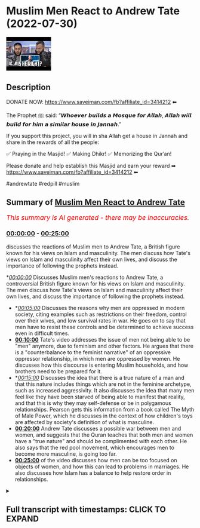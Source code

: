 # Muslim Men React to Andrew Tate (2022-07-30)

![alt Muslim Men React to Andrew Tate](JZ6_bRIuvB0.jpg "Muslim Men React to Andrew Tate")

## Description

DONATE NOW: https://www.saveiman.com/fb?affiliate_id=3414212 ⬅

The Prophet ﷺ said: “𝙒𝙝𝙤𝙚𝙫𝙚𝙧 𝙗𝙪𝙞𝙡𝙙𝙨 𝙖 𝙈𝙤𝙨𝙦𝙪𝙚 𝙛𝙤𝙧 𝘼𝙡𝙡𝙖𝙝, 𝘼𝙡𝙡𝙖𝙝 𝙬𝙞𝙡𝙡 𝙗𝙪𝙞𝙡𝙙 𝙛𝙤𝙧 𝙝𝙞𝙢 𝙖 𝙨𝙞𝙢𝙞𝙡𝙖𝙧 𝙝𝙤𝙪𝙨𝙚 𝙞𝙣 𝙅𝙖𝙣𝙣𝙖𝙝.”

If you support this project, you will in sha Allah get a house in Jannah and share in the rewards of all the people:

✅ Praying in the Masjid!
✅ Making Dhikr!
✅ Memorizing the Qur’an!

Please donate and help establish this Masjid and earn your reward ➡ https://www.saveiman.com/fb?affiliate_id=3414212 ⬅

#andrewtate #redpill #muslim

## Summary of [Muslim Men React to Andrew Tate](https://www.youtube.com/watch?v=JZ6_bRIuvB0)


*<span style="color:red; font-size:125%">This summary is AI generated - there may be inaccuracies</span>. [](/)*

### [00:00:00](https://www.youtube.com/watch?v=JZ6_bRIuvB0&t=0) - [00:25:00](https://www.youtube.com/watch?v=JZ6_bRIuvB0&t=1500)

 discusses the reactions of Muslim men to Andrew Tate, a British figure known for his views on Islam and masculinity. The men discuss how Tate's views on Islam and masculinity affect their own lives, and discuss the importance of following the prophets instead.

**[00:00:00](https://www.youtube.com/watch?v=JZ6_bRIuvB0&t=0)* Discusses Muslim men's reactions to Andrew Tate, a controversial British figure known for his views on Islam and masculinity. The men discuss how Tate's views on Islam and masculinity affect their own lives, and discuss the importance of following the prophets instead.
* **[00:05:00](https://www.youtube.com/watch?v=JZ6_bRIuvB0&t=300)* Discusses the reasons why men are oppressed in modern society, citing examples such as restrictions on their freedom, control over their wives, and low survival rates in war. He goes on to say that men have to resist these controls and be determined to achieve success even in difficult times.
* **[00:10:00](https://www.youtube.com/watch?v=JZ6_bRIuvB0&t=600)** Tate's video addresses the issue of men not being able to be "men" anymore, due to feminism and other factors. He argues that there is a "counterbalance to the feminist narrative" of an oppressive oppressor relationship, in which men are oppressed by women. He discusses how this discourse is entering Muslim households, and how brothers need to be prepared for it.
* **[00:15:00](https://www.youtube.com/watch?v=JZ6_bRIuvB0&t=900)* Discusses the idea that there is a true nature of a man and that this nature includes things which are not in the feminine archetype, such as increased aggressivity. It also discusses the idea that many men feel like they have been starved of being able to manifest that reality, and that this is why they may self-defense or be in polygamous relationships. Pearson gets this information from a book called The Myth of Male Power, which he discusses in the context of how children's toys are affected by society's definition of what is masculine.
* **[00:20:00](https://www.youtube.com/watch?v=JZ6_bRIuvB0&t=1200)** Andrew Tate discusses a possible war between men and women, and suggests that the Quran teaches that both men and women have a "true nature" and should be complimented with each other. He also says that the red pool movement, which encourages men to become more masculine, is going too far.
* **[00:25:00](https://www.youtube.com/watch?v=JZ6_bRIuvB0&t=1500)** of the video discusses how men can be too focused on objects of women, and how this can lead to problems in marriages. He also discusses how Islam has a balance to help restore order in relationships.

<details><summary><h2>Full transcript with timestamps: CLICK TO EXPAND</h2></summary>

[0:00:00](https://youtu.be/JZ6_bRIuvB0?t=0) hey you are you wasting your time on  
[0:00:02](https://youtu.be/JZ6_bRIuvB0?t=2) social media again your brothers and  
[0:00:04](https://youtu.be/JZ6_bRIuvB0?t=4) sisters in islam net from norway are  
[0:00:06](https://youtu.be/JZ6_bRIuvB0?t=6) establishing a masjid a tawa center  
[0:00:10](https://youtu.be/JZ6_bRIuvB0?t=10) establishing a masjid to convey the  
[0:00:11](https://youtu.be/JZ6_bRIuvB0?t=11) message of islam is one of the best  
[0:00:14](https://youtu.be/JZ6_bRIuvB0?t=14) deeds a muslim can do there's a huge  
[0:00:17](https://youtu.be/JZ6_bRIuvB0?t=17) need for it in norway you know this and  
[0:00:18](https://youtu.be/JZ6_bRIuvB0?t=18) i know this so that makes the reward  
[0:00:21](https://youtu.be/JZ6_bRIuvB0?t=21) even greater so give generously and  
[0:00:24](https://youtu.be/JZ6_bRIuvB0?t=24) allah azzawajal will give you even more  
[0:00:35](https://youtu.be/JZ6_bRIuvB0?t=35) i'm here joined with the main man  
[0:00:37](https://youtu.be/JZ6_bRIuvB0?t=37) himself  
[0:00:39](https://youtu.be/JZ6_bRIuvB0?t=39) the individual who's known  
[0:00:41](https://youtu.be/JZ6_bRIuvB0?t=41) to be  
[0:00:42](https://youtu.be/JZ6_bRIuvB0?t=42) a major influencer in the muslim world  
[0:00:46](https://youtu.be/JZ6_bRIuvB0?t=46) as an individual where the young ones  
[0:00:48](https://youtu.be/JZ6_bRIuvB0?t=48) and the children in the secondary  
[0:00:49](https://youtu.be/JZ6_bRIuvB0?t=49) schools in the primary schools they all  
[0:00:51](https://youtu.be/JZ6_bRIuvB0?t=51) know who he is  
[0:00:52](https://youtu.be/JZ6_bRIuvB0?t=52) [Laughter]  
[0:00:54](https://youtu.be/JZ6_bRIuvB0?t=54) we're talking about ali needs  
[0:00:59](https://youtu.be/JZ6_bRIuvB0?t=59) it's a pleasure to be on this platform  
[0:01:00](https://youtu.be/JZ6_bRIuvB0?t=60) after a long time on the same couch  
[0:01:03](https://youtu.be/JZ6_bRIuvB0?t=63) absolutely and how what kind of an  
[0:01:05](https://youtu.be/JZ6_bRIuvB0?t=65) honour must it be to be selling you've  
[0:01:06](https://youtu.be/JZ6_bRIuvB0?t=66) been sitting with this  
[0:01:08](https://youtu.be/JZ6_bRIuvB0?t=68) the man himself i mean it's some people  
[0:01:10](https://youtu.be/JZ6_bRIuvB0?t=70) get lost for words some people like you  
[0:01:11](https://youtu.be/JZ6_bRIuvB0?t=71) act ecstatically you know it changes  
[0:01:13](https://youtu.be/JZ6_bRIuvB0?t=73) from person to person you know yeah but  
[0:01:15](https://youtu.be/JZ6_bRIuvB0?t=75) i can see the joy in your eyes i can see  
[0:01:17](https://youtu.be/JZ6_bRIuvB0?t=77) it when i look at your eyes absolutely  
[0:01:19](https://youtu.be/JZ6_bRIuvB0?t=79) i'm here at your presence  
[0:01:20](https://youtu.be/JZ6_bRIuvB0?t=80) [Laughter]  
[0:01:22](https://youtu.be/JZ6_bRIuvB0?t=82) well i think that the enthralled  
[0:01:24](https://youtu.be/JZ6_bRIuvB0?t=84) exuberance that you know that you're  
[0:01:27](https://youtu.be/JZ6_bRIuvB0?t=87) manifesting and  
[0:01:29](https://youtu.be/JZ6_bRIuvB0?t=89) the shiver the shivering excitement  
[0:01:32](https://youtu.be/JZ6_bRIuvB0?t=92) that you that you just played when you  
[0:01:34](https://youtu.be/JZ6_bRIuvB0?t=94) saw me i think that's a very typical  
[0:01:36](https://youtu.be/JZ6_bRIuvB0?t=96) natural reaction timid  
[0:01:40](https://youtu.be/JZ6_bRIuvB0?t=100) anyway so what do we have here what have  
[0:01:42](https://youtu.be/JZ6_bRIuvB0?t=102) you got for us today so what we've got  
[0:01:43](https://youtu.be/JZ6_bRIuvB0?t=103) today in charlotte i've um there's a  
[0:01:46](https://youtu.be/JZ6_bRIuvB0?t=106) individual i don't know if it's calling  
[0:01:47](https://youtu.be/JZ6_bRIuvB0?t=107) my brother now because i'm not sure if  
[0:01:48](https://youtu.be/JZ6_bRIuvB0?t=108) he's become a muslim or if he's looking  
[0:01:50](https://youtu.be/JZ6_bRIuvB0?t=110) into islam there's an individual called  
[0:01:51](https://youtu.be/JZ6_bRIuvB0?t=111) andrew tate now this guy he's uh you  
[0:01:54](https://youtu.be/JZ6_bRIuvB0?t=114) know who he is right he's notorious yes  
[0:01:56](https://youtu.be/JZ6_bRIuvB0?t=116) i've been studying him very carefully  
[0:01:57](https://youtu.be/JZ6_bRIuvB0?t=117) actually in fact i was going to be  
[0:01:59](https://youtu.be/JZ6_bRIuvB0?t=119) speaking to him on a podcast and it fell  
[0:02:01](https://youtu.be/JZ6_bRIuvB0?t=121) through  
[0:02:02](https://youtu.be/JZ6_bRIuvB0?t=122) our schedules conflicted and stuff and i  
[0:02:04](https://youtu.be/JZ6_bRIuvB0?t=124) think it was actually my fault to be  
[0:02:05](https://youtu.be/JZ6_bRIuvB0?t=125) honest with you because i didn't um  
[0:02:07](https://youtu.be/JZ6_bRIuvB0?t=127) you know okay  
[0:02:09](https://youtu.be/JZ6_bRIuvB0?t=129) i'm sure you can rearrange that we can  
[0:02:11](https://youtu.be/JZ6_bRIuvB0?t=131) rearrange but um i've actually been sent  
[0:02:13](https://youtu.be/JZ6_bRIuvB0?t=133) some videos from brothers and muslim  
[0:02:16](https://youtu.be/JZ6_bRIuvB0?t=136) people uh  
[0:02:17](https://youtu.be/JZ6_bRIuvB0?t=137) that of his videos and this is what i  
[0:02:19](https://youtu.be/JZ6_bRIuvB0?t=139) haven't watched so far so what i want to  
[0:02:21](https://youtu.be/JZ6_bRIuvB0?t=141) do is actually watch it with you  
[0:02:22](https://youtu.be/JZ6_bRIuvB0?t=142) and um  
[0:02:24](https://youtu.be/JZ6_bRIuvB0?t=144) and then yes just to give it just just  
[0:02:26](https://youtu.be/JZ6_bRIuvB0?t=146) just so people are aware we have been  
[0:02:28](https://youtu.be/JZ6_bRIuvB0?t=148) studying this issue  
[0:02:29](https://youtu.be/JZ6_bRIuvB0?t=149) very closely this issue of this whole  
[0:02:31](https://youtu.be/JZ6_bRIuvB0?t=151) red pool movement you know would you  
[0:02:34](https://youtu.be/JZ6_bRIuvB0?t=154) would you consider android take part of  
[0:02:35](https://youtu.be/JZ6_bRIuvB0?t=155) the movement himself or  
[0:02:36](https://youtu.be/JZ6_bRIuvB0?t=156) yeah definitely 100 he is uh and i think  
[0:02:39](https://youtu.be/JZ6_bRIuvB0?t=159) it's we we are like i want people to be  
[0:02:41](https://youtu.be/JZ6_bRIuvB0?t=161) aware that we are we are aware  
[0:02:44](https://youtu.be/JZ6_bRIuvB0?t=164) we were just waiting for the right time  
[0:02:45](https://youtu.be/JZ6_bRIuvB0?t=165) to come so this might be just like a  
[0:02:47](https://youtu.be/JZ6_bRIuvB0?t=167) little taster yeah i'll be before you  
[0:02:49](https://youtu.be/JZ6_bRIuvB0?t=169) continue with that i was going to say  
[0:02:50](https://youtu.be/JZ6_bRIuvB0?t=170) that i did watch um his interaction with  
[0:02:53](https://youtu.be/JZ6_bRIuvB0?t=173) eddie from the dean show yes and he came  
[0:02:55](https://youtu.be/JZ6_bRIuvB0?t=175) across very humbly and respectfully but  
[0:02:57](https://youtu.be/JZ6_bRIuvB0?t=177) then then i was also told that you know  
[0:02:59](https://youtu.be/JZ6_bRIuvB0?t=179) this individual's um  
[0:03:01](https://youtu.be/JZ6_bRIuvB0?t=181) you know he's he's on these kind of  
[0:03:02](https://youtu.be/JZ6_bRIuvB0?t=182) platforms with uh women  
[0:03:05](https://youtu.be/JZ6_bRIuvB0?t=185) who are low quality individual women you  
[0:03:08](https://youtu.be/JZ6_bRIuvB0?t=188) know that you know dress in a certain  
[0:03:09](https://youtu.be/JZ6_bRIuvB0?t=189) manner and they don't have much to offer  
[0:03:10](https://youtu.be/JZ6_bRIuvB0?t=190) in life low-quality women  
[0:03:12](https://youtu.be/JZ6_bRIuvB0?t=192) and um he lives is kind of like  
[0:03:15](https://youtu.be/JZ6_bRIuvB0?t=195) what would seemingly from the outside of  
[0:03:17](https://youtu.be/JZ6_bRIuvB0?t=197) a religious place it looked to be a  
[0:03:18](https://youtu.be/JZ6_bRIuvB0?t=198) hedonistic lifestyle well exactly that's  
[0:03:20](https://youtu.be/JZ6_bRIuvB0?t=200) nice so yes but on the other hand of  
[0:03:22](https://youtu.be/JZ6_bRIuvB0?t=202) course he's uh you know established in  
[0:03:25](https://youtu.be/JZ6_bRIuvB0?t=205) certain fields but then he's been  
[0:03:26](https://youtu.be/JZ6_bRIuvB0?t=206) criticized from for for certain things  
[0:03:28](https://youtu.be/JZ6_bRIuvB0?t=208) which i don't know much about yeah we we  
[0:03:30](https://youtu.be/JZ6_bRIuvB0?t=210) need to touch up on this because there's  
[0:03:31](https://youtu.be/JZ6_bRIuvB0?t=211) another extreme that's been you know  
[0:03:33](https://youtu.be/JZ6_bRIuvB0?t=213) like the red pill movement yeah but the  
[0:03:34](https://youtu.be/JZ6_bRIuvB0?t=214) thing is we will go into detail before  
[0:03:36](https://youtu.be/JZ6_bRIuvB0?t=216) we get into detail the reason why i  
[0:03:38](https://youtu.be/JZ6_bRIuvB0?t=218) bring this up is because as muslims it's  
[0:03:40](https://youtu.be/JZ6_bRIuvB0?t=220) important for young men  
[0:03:41](https://youtu.be/JZ6_bRIuvB0?t=221) to take inspiration  
[0:03:43](https://youtu.be/JZ6_bRIuvB0?t=223) and to take as role models we believe  
[0:03:45](https://youtu.be/JZ6_bRIuvB0?t=225) anywhere from the prophets yeah exactly  
[0:03:48](https://youtu.be/JZ6_bRIuvB0?t=228) the prophet muhammad  
[0:03:50](https://youtu.be/JZ6_bRIuvB0?t=230) is the final prophet we have prophet  
[0:03:52](https://youtu.be/JZ6_bRIuvB0?t=232) moses and jesus and abraham all those  
[0:03:54](https://youtu.be/JZ6_bRIuvB0?t=234) and how to be a man for example the  
[0:03:56](https://youtu.be/JZ6_bRIuvB0?t=236) aspect of masculinity is to be derived  
[0:03:58](https://youtu.be/JZ6_bRIuvB0?t=238) from the sacred texts to be derived from  
[0:04:00](https://youtu.be/JZ6_bRIuvB0?t=240) the seerah naba from the from the  
[0:04:02](https://youtu.be/JZ6_bRIuvB0?t=242) prophet muhammad's life  
[0:04:03](https://youtu.be/JZ6_bRIuvB0?t=243) so i'm not saying this man doesn't  
[0:04:05](https://youtu.be/JZ6_bRIuvB0?t=245) display a masculine so-called masculine  
[0:04:07](https://youtu.be/JZ6_bRIuvB0?t=247) clearly he does to the point where some  
[0:04:09](https://youtu.be/JZ6_bRIuvB0?t=249) muslim men are looking up to him  
[0:04:11](https://youtu.be/JZ6_bRIuvB0?t=251) in some ways but if you want the full  
[0:04:13](https://youtu.be/JZ6_bRIuvB0?t=253) package of masculinity of human  
[0:04:15](https://youtu.be/JZ6_bRIuvB0?t=255) integrity then we believe that's from  
[0:04:17](https://youtu.be/JZ6_bRIuvB0?t=257) the prophets and the companions and so  
[0:04:18](https://youtu.be/JZ6_bRIuvB0?t=258) on so  
[0:04:19](https://youtu.be/JZ6_bRIuvB0?t=259) this idea of trying to find role models  
[0:04:21](https://youtu.be/JZ6_bRIuvB0?t=261) outside the community  
[0:04:23](https://youtu.be/JZ6_bRIuvB0?t=263) and for andrew himself which i'm i'm  
[0:04:24](https://youtu.be/JZ6_bRIuvB0?t=264) guessing is watching this video i'll say  
[0:04:26](https://youtu.be/JZ6_bRIuvB0?t=266) to you that to be a complete man we  
[0:04:28](https://youtu.be/JZ6_bRIuvB0?t=268) would say to be a complete man to be um  
[0:04:30](https://youtu.be/JZ6_bRIuvB0?t=270) self-dignified in the fullest sense of  
[0:04:33](https://youtu.be/JZ6_bRIuvB0?t=273) the word  
[0:04:35](https://youtu.be/JZ6_bRIuvB0?t=275) spiritual future  
[0:04:37](https://youtu.be/JZ6_bRIuvB0?t=277) you know uh perspective is to follow the  
[0:04:40](https://youtu.be/JZ6_bRIuvB0?t=280) prophets uh and that will show you what  
[0:04:43](https://youtu.be/JZ6_bRIuvB0?t=283) virtue is well let's let's watch this  
[0:04:45](https://youtu.be/JZ6_bRIuvB0?t=285) let's let's push this  
[0:04:46](https://youtu.be/JZ6_bRIuvB0?t=286) yeah let me tell you something  
[0:04:47](https://youtu.be/JZ6_bRIuvB0?t=287) revolutions are nothing more than a  
[0:04:49](https://youtu.be/JZ6_bRIuvB0?t=289) bunch of men in one place it's not women  
[0:04:51](https://youtu.be/JZ6_bRIuvB0?t=291) it's men if you put enough men on a city  
[0:04:53](https://youtu.be/JZ6_bRIuvB0?t=293) square pissed off a revolution happens  
[0:04:55](https://youtu.be/JZ6_bRIuvB0?t=295) that's what the people in charge of the  
[0:04:57](https://youtu.be/JZ6_bRIuvB0?t=297) world are afraid of so to make sure  
[0:04:58](https://youtu.be/JZ6_bRIuvB0?t=298) there's no revolution what they do is  
[0:05:00](https://youtu.be/JZ6_bRIuvB0?t=300) they construct as many  
[0:05:02](https://youtu.be/JZ6_bRIuvB0?t=302) divisions amongst the peasants as  
[0:05:04](https://youtu.be/JZ6_bRIuvB0?t=304) possible they make sure the blacks hate  
[0:05:05](https://youtu.be/JZ6_bRIuvB0?t=305) the whites the men hate the women the  
[0:05:07](https://youtu.be/JZ6_bRIuvB0?t=307) republicans hate the democrats and we're  
[0:05:09](https://youtu.be/JZ6_bRIuvB0?t=309) all so busy fighting with each other  
[0:05:11](https://youtu.be/JZ6_bRIuvB0?t=311) they can laugh from the top because  
[0:05:12](https://youtu.be/JZ6_bRIuvB0?t=312) there's not very many of them and  
[0:05:13](https://youtu.be/JZ6_bRIuvB0?t=313) there's a bunch of us i'm telling you  
[0:05:14](https://youtu.be/JZ6_bRIuvB0?t=314) the reason in countries like america the  
[0:05:17](https://youtu.be/JZ6_bRIuvB0?t=317) reason the law is so destructive against  
[0:05:19](https://youtu.be/JZ6_bRIuvB0?t=319) men is very very purposeful they don't  
[0:05:21](https://youtu.be/JZ6_bRIuvB0?t=321) want you to feel like a king they don't  
[0:05:23](https://youtu.be/JZ6_bRIuvB0?t=323) want you to feel powerful you wake up  
[0:05:24](https://youtu.be/JZ6_bRIuvB0?t=324) amongst three years if you have 10 sons  
[0:05:27](https://youtu.be/JZ6_bRIuvB0?t=327) from 10 baby mamas you're gonna wake up  
[0:05:28](https://youtu.be/JZ6_bRIuvB0?t=328) and feel like the man you ain't taking  
[0:05:30](https://youtu.be/JZ6_bRIuvB0?t=330) [ __ ] easy if you wake up on your third  
[0:05:33](https://youtu.be/JZ6_bRIuvB0?t=333) year of a sexless marriage paying taxes  
[0:05:35](https://youtu.be/JZ6_bRIuvB0?t=335) and your kids don't even listen to you  
[0:05:37](https://youtu.be/JZ6_bRIuvB0?t=337) you don't really feel like rebellion you  
[0:05:39](https://youtu.be/JZ6_bRIuvB0?t=339) don't have it inside of you this is why  
[0:05:41](https://youtu.be/JZ6_bRIuvB0?t=341) there's so much male suicide this is why  
[0:05:43](https://youtu.be/JZ6_bRIuvB0?t=343) men are so depressed this is why  
[0:05:44](https://youtu.be/JZ6_bRIuvB0?t=344) everyone's so unhappy because the life  
[0:05:46](https://youtu.be/JZ6_bRIuvB0?t=346) they try and create for men the things  
[0:05:48](https://youtu.be/JZ6_bRIuvB0?t=348) they try and purport the ideas they try  
[0:05:50](https://youtu.be/JZ6_bRIuvB0?t=350) and make us subscribe to are depressing  
[0:05:53](https://youtu.be/JZ6_bRIuvB0?t=353) they want you as a tax slave they want  
[0:05:55](https://youtu.be/JZ6_bRIuvB0?t=355) you as a tax slave they want you in a  
[0:05:56](https://youtu.be/JZ6_bRIuvB0?t=356) sexist marriage with some old fat who  
[0:05:58](https://youtu.be/JZ6_bRIuvB0?t=358) hates you that's what they want afraid  
[0:06:00](https://youtu.be/JZ6_bRIuvB0?t=360) to leave because they'll take your house  
[0:06:01](https://youtu.be/JZ6_bRIuvB0?t=361) and destroy your life's work and now you  
[0:06:03](https://youtu.be/JZ6_bRIuvB0?t=363) want you to sit there and pay your taxes  
[0:06:04](https://youtu.be/JZ6_bRIuvB0?t=364) until you [ __ ] die this is all done  
[0:06:06](https://youtu.be/JZ6_bRIuvB0?t=366) on purpose none of this is an accident  
[0:06:08](https://youtu.be/JZ6_bRIuvB0?t=368) it's all very purposeful and in  
[0:06:10](https://youtu.be/JZ6_bRIuvB0?t=370) countries and countries which are not  
[0:06:13](https://youtu.be/JZ6_bRIuvB0?t=373) like this in countries where men still  
[0:06:14](https://youtu.be/JZ6_bRIuvB0?t=374) have that masculine essence in countries  
[0:06:16](https://youtu.be/JZ6_bRIuvB0?t=376) where they're still control of their own  
[0:06:17](https://youtu.be/JZ6_bRIuvB0?t=377) household when the government tries to  
[0:06:18](https://youtu.be/JZ6_bRIuvB0?t=378) become tyrannical it's far more  
[0:06:20](https://youtu.be/JZ6_bRIuvB0?t=380) difficult to do because the men get  
[0:06:21](https://youtu.be/JZ6_bRIuvB0?t=381) together and say you know what women  
[0:06:22](https://youtu.be/JZ6_bRIuvB0?t=382) clean the house i'll be back in two  
[0:06:24](https://youtu.be/JZ6_bRIuvB0?t=384) hours and tell these guys to get  
[0:06:25](https://youtu.be/JZ6_bRIuvB0?t=385) and that's what that's that's the  
[0:06:26](https://youtu.be/JZ6_bRIuvB0?t=386) reality of it this is a control  
[0:06:28](https://youtu.be/JZ6_bRIuvB0?t=388) mechanism along with everything else  
[0:06:30](https://youtu.be/JZ6_bRIuvB0?t=390) everything you see on tv this is my  
[0:06:31](https://youtu.be/JZ6_bRIuvB0?t=391) final rant everything you see on tv is a  
[0:06:33](https://youtu.be/JZ6_bRIuvB0?t=393) control mechanism all the [ __ ] they put  
[0:06:34](https://youtu.be/JZ6_bRIuvB0?t=394) on netflix is a control mechanism  
[0:06:36](https://youtu.be/JZ6_bRIuvB0?t=396) telling you that you have mental  
[0:06:37](https://youtu.be/JZ6_bRIuvB0?t=397) problems you don't have as a control  
[0:06:38](https://youtu.be/JZ6_bRIuvB0?t=398) mechanism telling you oh you oh yeah you  
[0:06:40](https://youtu.be/JZ6_bRIuvB0?t=400) can't focus on anything for two minutes  
[0:06:42](https://youtu.be/JZ6_bRIuvB0?t=402) because you have adhd or you're  
[0:06:43](https://youtu.be/JZ6_bRIuvB0?t=403) depressed and you can never fix it  
[0:06:45](https://youtu.be/JZ6_bRIuvB0?t=405) they're trying to control you they're  
[0:06:46](https://youtu.be/JZ6_bRIuvB0?t=406) trying to dampen your life force making  
[0:06:49](https://youtu.be/JZ6_bRIuvB0?t=409) sure your woman doesn't listen to you as  
[0:06:50](https://youtu.be/JZ6_bRIuvB0?t=410) a control mechanism making sure you can  
[0:06:52](https://youtu.be/JZ6_bRIuvB0?t=412) never leave her without being  
[0:06:52](https://youtu.be/JZ6_bRIuvB0?t=412) financially destroyed as a control  
[0:06:54](https://youtu.be/JZ6_bRIuvB0?t=414) mechanism it's all control mechanisms  
[0:06:55](https://youtu.be/JZ6_bRIuvB0?t=415) all of it from head to toe you have to  
[0:06:57](https://youtu.be/JZ6_bRIuvB0?t=417) resist the slave mind you have to look  
[0:06:59](https://youtu.be/JZ6_bRIuvB0?t=419) at it all and understand they are trying  
[0:07:00](https://youtu.be/JZ6_bRIuvB0?t=420) to make a slave of you and when i say  
[0:07:02](https://youtu.be/JZ6_bRIuvB0?t=422) slave i do not mean slave likely i i  
[0:07:04](https://youtu.be/JZ6_bRIuvB0?t=424) mean the word slave they are printing  
[0:07:06](https://youtu.be/JZ6_bRIuvB0?t=426) money from the sky and you're giving up  
[0:07:08](https://youtu.be/JZ6_bRIuvB0?t=428) your life for it if they can create  
[0:07:10](https://youtu.be/JZ6_bRIuvB0?t=430) something in unlimited amounts anytime  
[0:07:12](https://youtu.be/JZ6_bRIuvB0?t=432) they want and you'll give up your life  
[0:07:14](https://youtu.be/JZ6_bRIuvB0?t=434) and time for that said thing you are  
[0:07:16](https://youtu.be/JZ6_bRIuvB0?t=436) their slave they don't need to use power  
[0:07:18](https://youtu.be/JZ6_bRIuvB0?t=438) and control and whips anymore they just  
[0:07:20](https://youtu.be/JZ6_bRIuvB0?t=440) have the the money print button it's  
[0:07:22](https://youtu.be/JZ6_bRIuvB0?t=442) slavery and they need to make sure that  
[0:07:24](https://youtu.be/JZ6_bRIuvB0?t=444) even if you know that you don't feel  
[0:07:25](https://youtu.be/JZ6_bRIuvB0?t=445) powerful enough to do anything about it  
[0:07:27](https://youtu.be/JZ6_bRIuvB0?t=447) all of this every single thing about the  
[0:07:29](https://youtu.be/JZ6_bRIuvB0?t=449) modern world was deliberately  
[0:07:31](https://youtu.be/JZ6_bRIuvB0?t=451) constructed to get us to a point where  
[0:07:32](https://youtu.be/JZ6_bRIuvB0?t=452) they can come along and lock you in your  
[0:07:34](https://youtu.be/JZ6_bRIuvB0?t=454) house for something with a 99.9 survival  
[0:07:36](https://youtu.be/JZ6_bRIuvB0?t=456) rate and you're gonna sit there and take  
[0:07:37](https://youtu.be/JZ6_bRIuvB0?t=457) it  
[0:07:38](https://youtu.be/JZ6_bRIuvB0?t=458) anyway that's what all this [ __ ] is  
[0:07:40](https://youtu.be/JZ6_bRIuvB0?t=460) including being in a position where you  
[0:07:42](https://youtu.be/JZ6_bRIuvB0?t=462) can't even tell your own woman she's not  
[0:07:43](https://youtu.be/JZ6_bRIuvB0?t=463) allowed out with her friends to get  
[0:07:44](https://youtu.be/JZ6_bRIuvB0?t=464) drunk with a bunch of dudes because  
[0:07:45](https://youtu.be/JZ6_bRIuvB0?t=465) you're not allowed to do that if a wife  
[0:07:47](https://youtu.be/JZ6_bRIuvB0?t=467) comes home and goes i want to go out  
[0:07:48](https://youtu.be/JZ6_bRIuvB0?t=468) drinking tonight you're not going  
[0:07:49](https://youtu.be/JZ6_bRIuvB0?t=469) nowhere oh i want to go out with my  
[0:07:51](https://youtu.be/JZ6_bRIuvB0?t=471) friends from work you're not going out  
[0:07:53](https://youtu.be/JZ6_bRIuvB0?t=473) with them men that's cohersive and  
[0:07:54](https://youtu.be/JZ6_bRIuvB0?t=474) controlling behavior  
[0:07:56](https://youtu.be/JZ6_bRIuvB0?t=476) bro you can't even tell you're not to go  
[0:07:58](https://youtu.be/JZ6_bRIuvB0?t=478) get drunk with dudes  
[0:08:00](https://youtu.be/JZ6_bRIuvB0?t=480) they'll call that abusive you're an  
[0:08:01](https://youtu.be/JZ6_bRIuvB0?t=481) abusive misogynist you're andrew tate  
[0:08:04](https://youtu.be/JZ6_bRIuvB0?t=484) cancel him it's insanity and it's all  
[0:08:06](https://youtu.be/JZ6_bRIuvB0?t=486) done on purpose i don't want anyone to  
[0:08:08](https://youtu.be/JZ6_bRIuvB0?t=488) sit here and think this is some accident  
[0:08:09](https://youtu.be/JZ6_bRIuvB0?t=489) we've arrived at or that we're here now  
[0:08:11](https://youtu.be/JZ6_bRIuvB0?t=491) and it's no big deal this is very very  
[0:08:13](https://youtu.be/JZ6_bRIuvB0?t=493) purposeful because when you destroy the  
[0:08:15](https://youtu.be/JZ6_bRIuvB0?t=495) warriors of a society that's how you  
[0:08:17](https://youtu.be/JZ6_bRIuvB0?t=497) usher in slavery first thing the romans  
[0:08:19](https://youtu.be/JZ6_bRIuvB0?t=499) did when they conquered the greeks is  
[0:08:20](https://youtu.be/JZ6_bRIuvB0?t=500) kill all the warriors all the fighting  
[0:08:22](https://youtu.be/JZ6_bRIuvB0?t=502) age males you leave the soyboys and  
[0:08:24](https://youtu.be/JZ6_bRIuvB0?t=504) and then you can conquer it done  
[0:08:26](https://youtu.be/JZ6_bRIuvB0?t=506) that's what they're doing to us they're  
[0:08:27](https://youtu.be/JZ6_bRIuvB0?t=507) trying to destroy the warriors so my g's  
[0:08:29](https://youtu.be/JZ6_bRIuvB0?t=509) the ones who are left  
[0:08:32](https://youtu.be/JZ6_bRIuvB0?t=512) don't worry about  
[0:08:34](https://youtu.be/JZ6_bRIuvB0?t=514) it we've got bigger fights coming up we  
[0:08:36](https://youtu.be/JZ6_bRIuvB0?t=516) got bigger we got bigger wars coming  
[0:08:37](https://youtu.be/JZ6_bRIuvB0?t=517) ahead of us so if you want to somebody  
[0:08:39](https://youtu.be/JZ6_bRIuvB0?t=519) go [ __ ] because i really believe the  
[0:08:40](https://youtu.be/JZ6_bRIuvB0?t=520) next 10 years are going to be difficult  
[0:08:41](https://youtu.be/JZ6_bRIuvB0?t=521) for men of stature i really believe that  
[0:08:43](https://youtu.be/JZ6_bRIuvB0?t=523) so like to me personally bro there is  
[0:08:45](https://youtu.be/JZ6_bRIuvB0?t=525) there is truths  
[0:08:46](https://youtu.be/JZ6_bRIuvB0?t=526) uh into what they say what he's saying  
[0:08:49](https://youtu.be/JZ6_bRIuvB0?t=529) um but obviously we don't agree with  
[0:08:51](https://youtu.be/JZ6_bRIuvB0?t=531) like  
[0:08:52](https://youtu.be/JZ6_bRIuvB0?t=532) a lot of the stuff they forget the  
[0:08:53](https://youtu.be/JZ6_bRIuvB0?t=533) delivery environments put that to a side  
[0:08:55](https://youtu.be/JZ6_bRIuvB0?t=535) um there is there is an attack like for  
[0:08:57](https://youtu.be/JZ6_bRIuvB0?t=537) example why is it that if i was to tell  
[0:08:59](https://youtu.be/JZ6_bRIuvB0?t=539) my wife  
[0:09:00](https://youtu.be/JZ6_bRIuvB0?t=540) um that she cannot go out with  
[0:09:03](https://youtu.be/JZ6_bRIuvB0?t=543) we don't live that lifestyle but like  
[0:09:04](https://youtu.be/JZ6_bRIuvB0?t=544) let's suppose you know i was a  
[0:09:05](https://youtu.be/JZ6_bRIuvB0?t=545) non-muslim and i and i had a wife and i  
[0:09:07](https://youtu.be/JZ6_bRIuvB0?t=547) told my wife you know i don't want to go  
[0:09:08](https://youtu.be/JZ6_bRIuvB0?t=548) out with your friends  
[0:09:10](https://youtu.be/JZ6_bRIuvB0?t=550) why is that abusive  
[0:09:11](https://youtu.be/JZ6_bRIuvB0?t=551) why is and he's right bro like if you  
[0:09:13](https://youtu.be/JZ6_bRIuvB0?t=553) look at war in history and the prophet  
[0:09:15](https://youtu.be/JZ6_bRIuvB0?t=555) peace be upon him also this implemented  
[0:09:16](https://youtu.be/JZ6_bRIuvB0?t=556) throughout history that when you go to  
[0:09:18](https://youtu.be/JZ6_bRIuvB0?t=558) war with a specific nation who has  
[0:09:19](https://youtu.be/JZ6_bRIuvB0?t=559) transgressed over and over again usually  
[0:09:21](https://youtu.be/JZ6_bRIuvB0?t=561) the men are executed  
[0:09:23](https://youtu.be/JZ6_bRIuvB0?t=563) period why and the why it's you can see  
[0:09:26](https://youtu.be/JZ6_bRIuvB0?t=566) because at the end of the day a man  
[0:09:28](https://youtu.be/JZ6_bRIuvB0?t=568) plays a pivotal role um in the future  
[0:09:31](https://youtu.be/JZ6_bRIuvB0?t=571) and also when it comes up to our nature  
[0:09:33](https://youtu.be/JZ6_bRIuvB0?t=573) we are going to be rebellious you know  
[0:09:34](https://youtu.be/JZ6_bRIuvB0?t=574) what i'm trying to say so that's within  
[0:09:36](https://youtu.be/JZ6_bRIuvB0?t=576) our nature but why is it seen as  
[0:09:39](https://youtu.be/JZ6_bRIuvB0?t=579) oppressive or like for example when i  
[0:09:42](https://youtu.be/JZ6_bRIuvB0?t=582) like i took more of the end a bit  
[0:09:43](https://youtu.be/JZ6_bRIuvB0?t=583) towards what he said is that a man  
[0:09:46](https://youtu.be/JZ6_bRIuvB0?t=586) cannot even tell his wife  
[0:09:48](https://youtu.be/JZ6_bRIuvB0?t=588) i don't want you to do a  
[0:09:51](https://youtu.be/JZ6_bRIuvB0?t=591) so how do we expect anything like i i  
[0:09:53](https://youtu.be/JZ6_bRIuvB0?t=593) thought i was listening to what you said  
[0:09:55](https://youtu.be/JZ6_bRIuvB0?t=595) and it seemed like there was  
[0:09:56](https://youtu.be/JZ6_bRIuvB0?t=596) there was more than one kind of  
[0:09:57](https://youtu.be/JZ6_bRIuvB0?t=597) commentary here it's almost like a  
[0:09:59](https://youtu.be/JZ6_bRIuvB0?t=599) political commentary in there there was  
[0:10:00](https://youtu.be/JZ6_bRIuvB0?t=600) and it was a social commentary and then  
[0:10:02](https://youtu.be/JZ6_bRIuvB0?t=602) you had like a domestic gender yeah but  
[0:10:04](https://youtu.be/JZ6_bRIuvB0?t=604) it went from macro to micro yeah yeah  
[0:10:06](https://youtu.be/JZ6_bRIuvB0?t=606) yeah and  
[0:10:07](https://youtu.be/JZ6_bRIuvB0?t=607) um because it's authority politically  
[0:10:08](https://youtu.be/JZ6_bRIuvB0?t=608) it's authoritarianism  
[0:10:10](https://youtu.be/JZ6_bRIuvB0?t=610) okay so these elites that he's talking  
[0:10:12](https://youtu.be/JZ6_bRIuvB0?t=612) about right so  
[0:10:14](https://youtu.be/JZ6_bRIuvB0?t=614) how do they benefit from there are  
[0:10:15](https://youtu.be/JZ6_bRIuvB0?t=615) questions i have on this on these  
[0:10:17](https://youtu.be/JZ6_bRIuvB0?t=617) theories like how would they how these  
[0:10:19](https://youtu.be/JZ6_bRIuvB0?t=619) elites benefit from  
[0:10:21](https://youtu.be/JZ6_bRIuvB0?t=621) uh the lack of a warrior class for  
[0:10:23](https://youtu.be/JZ6_bRIuvB0?t=623) example if if america take that as an  
[0:10:25](https://youtu.be/JZ6_bRIuvB0?t=625) example as a superpower would were to  
[0:10:27](https://youtu.be/JZ6_bRIuvB0?t=627) have a weaker military force what would  
[0:10:29](https://youtu.be/JZ6_bRIuvB0?t=629) that do for its hegemonic power and then  
[0:10:32](https://youtu.be/JZ6_bRIuvB0?t=632) this idea of the divide and conquer like  
[0:10:34](https://youtu.be/JZ6_bRIuvB0?t=634) put these people here and put these  
[0:10:35](https://youtu.be/JZ6_bRIuvB0?t=635) people here that's more terrible i think  
[0:10:38](https://youtu.be/JZ6_bRIuvB0?t=638) you can you can make an argument for  
[0:10:39](https://youtu.be/JZ6_bRIuvB0?t=639) that  
[0:10:40](https://youtu.be/JZ6_bRIuvB0?t=640) how that links to  
[0:10:42](https://youtu.be/JZ6_bRIuvB0?t=642) like what red pill pillars like uh  
[0:10:45](https://youtu.be/JZ6_bRIuvB0?t=645) tomati and others they're called like  
[0:10:46](https://youtu.be/JZ6_bRIuvB0?t=646) the gynocentric order  
[0:10:48](https://youtu.be/JZ6_bRIuvB0?t=648) and these kind of things is  
[0:10:49](https://youtu.be/JZ6_bRIuvB0?t=649) more difficult for me to try and  
[0:10:51](https://youtu.be/JZ6_bRIuvB0?t=651) understand but  
[0:10:52](https://youtu.be/JZ6_bRIuvB0?t=652) what he's saying in terms of the gender  
[0:10:55](https://youtu.be/JZ6_bRIuvB0?t=655) discussion is interesting why because  
[0:10:59](https://youtu.be/JZ6_bRIuvB0?t=659) when moral farron was talking about in  
[0:11:01](https://youtu.be/JZ6_bRIuvB0?t=661) his book the myth of male power he's  
[0:11:02](https://youtu.be/JZ6_bRIuvB0?t=662) talking about the definition of power  
[0:11:05](https://youtu.be/JZ6_bRIuvB0?t=665) and he said the definition of power  
[0:11:07](https://youtu.be/JZ6_bRIuvB0?t=667) is  
[0:11:08](https://youtu.be/JZ6_bRIuvB0?t=668) the ability of someone to take control  
[0:11:09](https://youtu.be/JZ6_bRIuvB0?t=669) of their own lives yeah okay and what  
[0:11:11](https://youtu.be/JZ6_bRIuvB0?t=671) he's doing is in effect he's taking that  
[0:11:13](https://youtu.be/JZ6_bRIuvB0?t=673) definition of power knowingly  
[0:11:14](https://youtu.be/JZ6_bRIuvB0?t=674) unknowingly right  
[0:11:16](https://youtu.be/JZ6_bRIuvB0?t=676) and he's saying look you're not really  
[0:11:17](https://youtu.be/JZ6_bRIuvB0?t=677) in control of your own life because a  
[0:11:18](https://youtu.be/JZ6_bRIuvB0?t=678) man is not in control of his domestic  
[0:11:20](https://youtu.be/JZ6_bRIuvB0?t=680) affairs he's not in control of xyz all  
[0:11:23](https://youtu.be/JZ6_bRIuvB0?t=683) these things that historically he has  
[0:11:25](https://youtu.be/JZ6_bRIuvB0?t=685) been in control of and this is causing a  
[0:11:27](https://youtu.be/JZ6_bRIuvB0?t=687) psychological backlash for that man yes  
[0:11:30](https://youtu.be/JZ6_bRIuvB0?t=690) now if if that's the way it's being  
[0:11:31](https://youtu.be/JZ6_bRIuvB0?t=691) phrased then there's great truth  
[0:11:34](https://youtu.be/JZ6_bRIuvB0?t=694) obviously in that notion right  
[0:11:35](https://youtu.be/JZ6_bRIuvB0?t=695) um and it's a counterbalance to the  
[0:11:37](https://youtu.be/JZ6_bRIuvB0?t=697) feministic narrative which says that  
[0:11:38](https://youtu.be/JZ6_bRIuvB0?t=698) well  
[0:11:39](https://youtu.be/JZ6_bRIuvB0?t=699) what we have is an oppressive oppressor  
[0:11:42](https://youtu.be/JZ6_bRIuvB0?t=702) oppressed relationship you've got the  
[0:11:43](https://youtu.be/JZ6_bRIuvB0?t=703) patriarchy you've got men being  
[0:11:44](https://youtu.be/JZ6_bRIuvB0?t=704) oppressed by  
[0:11:45](https://youtu.be/JZ6_bRIuvB0?t=705) women being impressed by men and that's  
[0:11:47](https://youtu.be/JZ6_bRIuvB0?t=707) how it works well if you redefine what  
[0:11:48](https://youtu.be/JZ6_bRIuvB0?t=708) power constitutes here power is  
[0:11:51](https://youtu.be/JZ6_bRIuvB0?t=711) uh the ability of a man to take control  
[0:11:53](https://youtu.be/JZ6_bRIuvB0?t=713) persons take control of their lives he's  
[0:11:55](https://youtu.be/JZ6_bRIuvB0?t=715) outlining examples suicide and  
[0:11:58](https://youtu.be/JZ6_bRIuvB0?t=718) lack of domestic control or  
[0:12:01](https://youtu.be/JZ6_bRIuvB0?t=721) payments or the fact that a woman can  
[0:12:03](https://youtu.be/JZ6_bRIuvB0?t=723) take half of the man's income even  
[0:12:04](https://youtu.be/JZ6_bRIuvB0?t=724) though she hasn't contributed to it you  
[0:12:06](https://youtu.be/JZ6_bRIuvB0?t=726) know this kind of thing which frankly  
[0:12:08](https://youtu.be/JZ6_bRIuvB0?t=728) islamically from our perspective  
[0:12:10](https://youtu.be/JZ6_bRIuvB0?t=730) completely we are against these things  
[0:12:12](https://youtu.be/JZ6_bRIuvB0?t=732) in addition i'll add to it for example  
[0:12:14](https://youtu.be/JZ6_bRIuvB0?t=734) to the things like custody of the  
[0:12:16](https://youtu.be/JZ6_bRIuvB0?t=736) children or the fact that a woman can  
[0:12:17](https://youtu.be/JZ6_bRIuvB0?t=737) take complete custody and just through  
[0:12:20](https://youtu.be/JZ6_bRIuvB0?t=740) the power of accusing a man  
[0:12:22](https://youtu.be/JZ6_bRIuvB0?t=742) stop and prevent a man from seeing his  
[0:12:24](https://youtu.be/JZ6_bRIuvB0?t=744) own children okay exactly these things  
[0:12:25](https://youtu.be/JZ6_bRIuvB0?t=745) are really  
[0:12:26](https://youtu.be/JZ6_bRIuvB0?t=746) these these things in society are  
[0:12:29](https://youtu.be/JZ6_bRIuvB0?t=749) are deep-rooted injustices we will see  
[0:12:31](https://youtu.be/JZ6_bRIuvB0?t=751) from perspective unfortunately what  
[0:12:33](https://youtu.be/JZ6_bRIuvB0?t=753) we're seeing in the muslim community is  
[0:12:34](https://youtu.be/JZ6_bRIuvB0?t=754) that some women are actually jumping  
[0:12:36](https://youtu.be/JZ6_bRIuvB0?t=756) onto the bandwagon and taking these  
[0:12:38](https://youtu.be/JZ6_bRIuvB0?t=758) i rephrase that a lot of women yeah yeah  
[0:12:41](https://youtu.be/JZ6_bRIuvB0?t=761) not some woman a lot of women and so so  
[0:12:43](https://youtu.be/JZ6_bRIuvB0?t=763) this is where this this discourse is  
[0:12:45](https://youtu.be/JZ6_bRIuvB0?t=765) actually legitimate yes but where it  
[0:12:47](https://youtu.be/JZ6_bRIuvB0?t=767) comes together into some kind of grand  
[0:12:49](https://youtu.be/JZ6_bRIuvB0?t=769) conspiracy i think we would need to  
[0:12:50](https://youtu.be/JZ6_bRIuvB0?t=770) unpack it a little bit and clean it up a  
[0:12:52](https://youtu.be/JZ6_bRIuvB0?t=772) little bit yeah but there's certainly  
[0:12:53](https://youtu.be/JZ6_bRIuvB0?t=773) some grievances yeah which which need to  
[0:12:56](https://youtu.be/JZ6_bRIuvB0?t=776) be redressed  
[0:12:57](https://youtu.be/JZ6_bRIuvB0?t=777) who else would you say well i mean like  
[0:13:00](https://youtu.be/JZ6_bRIuvB0?t=780) like you said before like the whole  
[0:13:01](https://youtu.be/JZ6_bRIuvB0?t=781) thing of you know world order look i'm  
[0:13:04](https://youtu.be/JZ6_bRIuvB0?t=784) not really concerned about that right  
[0:13:05](https://youtu.be/JZ6_bRIuvB0?t=785) now do you get it like there's an  
[0:13:06](https://youtu.be/JZ6_bRIuvB0?t=786) outright attack in my very household i  
[0:13:08](https://youtu.be/JZ6_bRIuvB0?t=788) need to fix what's in my household bro i  
[0:13:09](https://youtu.be/JZ6_bRIuvB0?t=789) don't like right now i'm not care about  
[0:13:10](https://youtu.be/JZ6_bRIuvB0?t=790) like the jaws come in and the antichrist  
[0:13:12](https://youtu.be/JZ6_bRIuvB0?t=792) and you know  
[0:13:14](https://youtu.be/JZ6_bRIuvB0?t=794) right now i have to deal with what's  
[0:13:15](https://youtu.be/JZ6_bRIuvB0?t=795) happening in my house and the thing is  
[0:13:17](https://youtu.be/JZ6_bRIuvB0?t=797) like i said before is that we speak to a  
[0:13:19](https://youtu.be/JZ6_bRIuvB0?t=799) lot of brothers you know and this issue  
[0:13:21](https://youtu.be/JZ6_bRIuvB0?t=801) what we need to understand is that  
[0:13:22](https://youtu.be/JZ6_bRIuvB0?t=802) there's another extreme happening now  
[0:13:23](https://youtu.be/JZ6_bRIuvB0?t=803) because  
[0:13:24](https://youtu.be/JZ6_bRIuvB0?t=804) because the nature of men and women have  
[0:13:27](https://youtu.be/JZ6_bRIuvB0?t=807) been so corrupted um and men are not men  
[0:13:29](https://youtu.be/JZ6_bRIuvB0?t=809) anymore and women are women anymore  
[0:13:30](https://youtu.be/JZ6_bRIuvB0?t=810) we're seeing it entering our households  
[0:13:32](https://youtu.be/JZ6_bRIuvB0?t=812) and we are seeing the ripple effects of  
[0:13:34](https://youtu.be/JZ6_bRIuvB0?t=814) that and people like andrew t which have  
[0:13:35](https://youtu.be/JZ6_bRIuvB0?t=815) been told that the muslim youth are  
[0:13:37](https://youtu.be/JZ6_bRIuvB0?t=817) looking up to him and speaking to  
[0:13:38](https://youtu.be/JZ6_bRIuvB0?t=818) listening to him why  
[0:13:40](https://youtu.be/JZ6_bRIuvB0?t=820) why is that happening wherever there is  
[0:13:42](https://youtu.be/JZ6_bRIuvB0?t=822) an action there is going to be a  
[0:13:43](https://youtu.be/JZ6_bRIuvB0?t=823) reaction and that's exactly what we're  
[0:13:45](https://youtu.be/JZ6_bRIuvB0?t=825) seeing bro because when men are filled  
[0:13:47](https://youtu.be/JZ6_bRIuvB0?t=827) and that's why jordan peterson is this  
[0:13:49](https://youtu.be/JZ6_bRIuvB0?t=829) becomes so popular why because he  
[0:13:50](https://youtu.be/JZ6_bRIuvB0?t=830) listens and they say well why is it a  
[0:13:52](https://youtu.be/JZ6_bRIuvB0?t=832) lot of men listening to you why because  
[0:13:54](https://youtu.be/JZ6_bRIuvB0?t=834) we maybe it's the fact that we are being  
[0:13:55](https://youtu.be/JZ6_bRIuvB0?t=835) starved of our true nature why can't i  
[0:13:57](https://youtu.be/JZ6_bRIuvB0?t=837) not be yeah i think it's really  
[0:13:58](https://youtu.be/JZ6_bRIuvB0?t=838) important this is this is this is the  
[0:14:00](https://youtu.be/JZ6_bRIuvB0?t=840) crux of the mata bro and we are seeing  
[0:14:02](https://youtu.be/JZ6_bRIuvB0?t=842) it slowly slowly poisoning our ummah so  
[0:14:06](https://youtu.be/JZ6_bRIuvB0?t=846) much so that now we have our muslim  
[0:14:08](https://youtu.be/JZ6_bRIuvB0?t=848) youth who are looking up to andrew tate  
[0:14:10](https://youtu.be/JZ6_bRIuvB0?t=850) now this is the reason why you know and  
[0:14:12](https://youtu.be/JZ6_bRIuvB0?t=852) we have these private discussions yeah  
[0:14:14](https://youtu.be/JZ6_bRIuvB0?t=854) um  
[0:14:15](https://youtu.be/JZ6_bRIuvB0?t=855) me and you and a lot of brothers that  
[0:14:16](https://youtu.be/JZ6_bRIuvB0?t=856) we've talked to we can see this coming  
[0:14:18](https://youtu.be/JZ6_bRIuvB0?t=858) and we're actually preparing for it  
[0:14:19](https://youtu.be/JZ6_bRIuvB0?t=859) because we can see the family unit is  
[0:14:21](https://youtu.be/JZ6_bRIuvB0?t=861) being destroyed in front of our very  
[0:14:22](https://youtu.be/JZ6_bRIuvB0?t=862) eyes so the thing is either  
[0:14:25](https://youtu.be/JZ6_bRIuvB0?t=865) we come with a portion of the quran and  
[0:14:26](https://youtu.be/JZ6_bRIuvB0?t=866) the sunnah are not extremes because  
[0:14:27](https://youtu.be/JZ6_bRIuvB0?t=867) there's a lot of extremes out there yeah  
[0:14:28](https://youtu.be/JZ6_bRIuvB0?t=868) brothers are going again i'll be honest  
[0:14:30](https://youtu.be/JZ6_bRIuvB0?t=870) with you i believe there are people out  
[0:14:32](https://youtu.be/JZ6_bRIuvB0?t=872) there who are going to the extreme level  
[0:14:33](https://youtu.be/JZ6_bRIuvB0?t=873) of trying to be the muslim and rotate  
[0:14:34](https://youtu.be/JZ6_bRIuvB0?t=874) and we're looking at it no no let's be  
[0:14:36](https://youtu.be/JZ6_bRIuvB0?t=876) real here they are genuinely doing and  
[0:14:37](https://youtu.be/JZ6_bRIuvB0?t=877) the thing is is the more they're trying  
[0:14:39](https://youtu.be/JZ6_bRIuvB0?t=879) to show that andrew can become the the  
[0:14:41](https://youtu.be/JZ6_bRIuvB0?t=881) muslim entertainer himself he does but  
[0:14:42](https://youtu.be/JZ6_bRIuvB0?t=882) there's a lot of things that he needs to  
[0:14:43](https://youtu.be/JZ6_bRIuvB0?t=883) do  
[0:14:44](https://youtu.be/JZ6_bRIuvB0?t=884) and i think if you have a discussion  
[0:14:45](https://youtu.be/JZ6_bRIuvB0?t=885) with him and arrange it please i mean he  
[0:14:47](https://youtu.be/JZ6_bRIuvB0?t=887) needs to understand that as this is a  
[0:14:48](https://youtu.be/JZ6_bRIuvB0?t=888) muslim  
[0:14:49](https://youtu.be/JZ6_bRIuvB0?t=889) when it comes to islam sure polygamy is  
[0:14:51](https://youtu.be/JZ6_bRIuvB0?t=891) there it's a perfect solution it's  
[0:14:53](https://youtu.be/JZ6_bRIuvB0?t=893) actually a better solution to what he  
[0:14:54](https://youtu.be/JZ6_bRIuvB0?t=894) has because he believes that he can  
[0:14:56](https://youtu.be/JZ6_bRIuvB0?t=896) sleep around and do what he likes and  
[0:14:57](https://youtu.be/JZ6_bRIuvB0?t=897) you know he has to come to home and  
[0:14:58](https://youtu.be/JZ6_bRIuvB0?t=898) there's one obedient wife  
[0:15:01](https://youtu.be/JZ6_bRIuvB0?t=901) i saw him with eddie he said that  
[0:15:02](https://youtu.be/JZ6_bRIuvB0?t=902) something about four is all you need or  
[0:15:04](https://youtu.be/JZ6_bRIuvB0?t=904) something like okay good good  
[0:15:06](https://youtu.be/JZ6_bRIuvB0?t=906) islam is a solution for you  
[0:15:07](https://youtu.be/JZ6_bRIuvB0?t=907) but i think you made a series of very  
[0:15:09](https://youtu.be/JZ6_bRIuvB0?t=909) very good points you know and what i  
[0:15:11](https://youtu.be/JZ6_bRIuvB0?t=911) would want to add to that is the  
[0:15:12](https://youtu.be/JZ6_bRIuvB0?t=912) following  
[0:15:13](https://youtu.be/JZ6_bRIuvB0?t=913) this idea that you said that you know a  
[0:15:16](https://youtu.be/JZ6_bRIuvB0?t=916) man is being started his true nature yes  
[0:15:18](https://youtu.be/JZ6_bRIuvB0?t=918) first of all we have to admit that there  
[0:15:19](https://youtu.be/JZ6_bRIuvB0?t=919) is a nature of a man of course obviously  
[0:15:21](https://youtu.be/JZ6_bRIuvB0?t=921) now we're living in an age of  
[0:15:22](https://youtu.be/JZ6_bRIuvB0?t=922) post-structuralism and social  
[0:15:23](https://youtu.be/JZ6_bRIuvB0?t=923) constructionism so the idea is  
[0:15:25](https://youtu.be/JZ6_bRIuvB0?t=925) there is no nature of man this is the  
[0:15:27](https://youtu.be/JZ6_bRIuvB0?t=927) what we've been told this is a  
[0:15:28](https://youtu.be/JZ6_bRIuvB0?t=928) social construct but then for me do you  
[0:15:30](https://youtu.be/JZ6_bRIuvB0?t=930) know this whole transgender kind of  
[0:15:32](https://youtu.be/JZ6_bRIuvB0?t=932) movement right well when we say i have  
[0:15:34](https://youtu.be/JZ6_bRIuvB0?t=934) gender dysphoria i want to transition  
[0:15:36](https://youtu.be/JZ6_bRIuvB0?t=936) from man to female because i've always  
[0:15:37](https://youtu.be/JZ6_bRIuvB0?t=937) felt like a man  
[0:15:38](https://youtu.be/JZ6_bRIuvB0?t=938) that presupposes the true nature of a  
[0:15:40](https://youtu.be/JZ6_bRIuvB0?t=940) man in the first place so there's a  
[0:15:42](https://youtu.be/JZ6_bRIuvB0?t=942) contradiction here that lies within the  
[0:15:43](https://youtu.be/JZ6_bRIuvB0?t=943) social constructionist ideology which is  
[0:15:45](https://youtu.be/JZ6_bRIuvB0?t=945) that they on the one hand  
[0:15:48](https://youtu.be/JZ6_bRIuvB0?t=948) you can't actually transition let's put  
[0:15:50](https://youtu.be/JZ6_bRIuvB0?t=950) it in in racial terms okay you can't  
[0:15:52](https://youtu.be/JZ6_bRIuvB0?t=952) transition from being white to black  
[0:15:53](https://youtu.be/JZ6_bRIuvB0?t=953) unless there's such a thing as being  
[0:15:55](https://youtu.be/JZ6_bRIuvB0?t=955) black and such thing as being white  
[0:15:56](https://youtu.be/JZ6_bRIuvB0?t=956) exactly likewise you can't transition  
[0:15:58](https://youtu.be/JZ6_bRIuvB0?t=958) from being white or male to female yeah  
[0:16:00](https://youtu.be/JZ6_bRIuvB0?t=960) unless there's such a thing as being a  
[0:16:01](https://youtu.be/JZ6_bRIuvB0?t=961) man exactly such a thing as being a  
[0:16:02](https://youtu.be/JZ6_bRIuvB0?t=962) woman exactly so  
[0:16:04](https://youtu.be/JZ6_bRIuvB0?t=964) born  
[0:16:06](https://youtu.be/JZ6_bRIuvB0?t=966) what you what you were saying what you  
[0:16:07](https://youtu.be/JZ6_bRIuvB0?t=967) were saying about the true nature of man  
[0:16:09](https://youtu.be/JZ6_bRIuvB0?t=969) a lot of people i know  
[0:16:11](https://youtu.be/JZ6_bRIuvB0?t=971) especially in the left-wing inclination  
[0:16:13](https://youtu.be/JZ6_bRIuvB0?t=973) like proclivities from that side are  
[0:16:15](https://youtu.be/JZ6_bRIuvB0?t=975) going to say well actually it's all  
[0:16:16](https://youtu.be/JZ6_bRIuvB0?t=976) gender gender constructs but then if  
[0:16:18](https://youtu.be/JZ6_bRIuvB0?t=978) it's a gender construct  
[0:16:20](https://youtu.be/JZ6_bRIuvB0?t=980) then the transitions from one construct  
[0:16:23](https://youtu.be/JZ6_bRIuvB0?t=983) to another would be almost almost  
[0:16:24](https://youtu.be/JZ6_bRIuvB0?t=984) meaningless almost completely it's  
[0:16:26](https://youtu.be/JZ6_bRIuvB0?t=986) self-defeating  
[0:16:27](https://youtu.be/JZ6_bRIuvB0?t=987) it makes no sense to me so that's the  
[0:16:29](https://youtu.be/JZ6_bRIuvB0?t=989) first thing there is a true nature of a  
[0:16:31](https://youtu.be/JZ6_bRIuvB0?t=991) man yes and there is there is a  
[0:16:33](https://youtu.be/JZ6_bRIuvB0?t=993) masculine archetype out there and it can  
[0:16:36](https://youtu.be/JZ6_bRIuvB0?t=996) be manifest and this is what our  
[0:16:37](https://youtu.be/JZ6_bRIuvB0?t=997) religion teaches yeah yes and it does  
[0:16:39](https://youtu.be/JZ6_bRIuvB0?t=999) include things which are not in the  
[0:16:41](https://youtu.be/JZ6_bRIuvB0?t=1001) feminine archetype which for example may  
[0:16:43](https://youtu.be/JZ6_bRIuvB0?t=1003) include  
[0:16:44](https://youtu.be/JZ6_bRIuvB0?t=1004) increased aggressivity it may include  
[0:16:46](https://youtu.be/JZ6_bRIuvB0?t=1006) but it's not limited to  
[0:16:48](https://youtu.be/JZ6_bRIuvB0?t=1008) increased kind of sexuality and it's  
[0:16:51](https://youtu.be/JZ6_bRIuvB0?t=1011) almost like as if many men today and i  
[0:16:54](https://youtu.be/JZ6_bRIuvB0?t=1014) think we would agree even within muslim  
[0:16:55](https://youtu.be/JZ6_bRIuvB0?t=1015) anomaly feel like they've been starved  
[0:16:58](https://youtu.be/JZ6_bRIuvB0?t=1018) of being able to manifest that reality  
[0:17:00](https://youtu.be/JZ6_bRIuvB0?t=1020) without being shamed by society exactly  
[0:17:02](https://youtu.be/JZ6_bRIuvB0?t=1022) and that's why you have this extreme if  
[0:17:04](https://youtu.be/JZ6_bRIuvB0?t=1024) they engage in some kind of self-defense  
[0:17:06](https://youtu.be/JZ6_bRIuvB0?t=1026) situation or if they engage if they want  
[0:17:08](https://youtu.be/JZ6_bRIuvB0?t=1028) to be in a polygamous reality whatever  
[0:17:11](https://youtu.be/JZ6_bRIuvB0?t=1031) it may be know you yeah because you want  
[0:17:13](https://youtu.be/JZ6_bRIuvB0?t=1033) those things are to be shamed how dare  
[0:17:15](https://youtu.be/JZ6_bRIuvB0?t=1035) you you should in fact feel guilty yes  
[0:17:18](https://youtu.be/JZ6_bRIuvB0?t=1038) now you should feel guilty for that and  
[0:17:19](https://youtu.be/JZ6_bRIuvB0?t=1039) in fact this this whole politionist  
[0:17:21](https://youtu.be/JZ6_bRIuvB0?t=1041) nature that you have is a construct and  
[0:17:24](https://youtu.be/JZ6_bRIuvB0?t=1044) you're and you're harming uh people from  
[0:17:26](https://youtu.be/JZ6_bRIuvB0?t=1046) feeling like and it's in nature let's  
[0:17:28](https://youtu.be/JZ6_bRIuvB0?t=1048) get this right yeah polygamy being  
[0:17:30](https://youtu.be/JZ6_bRIuvB0?t=1050) polygamous  
[0:17:44](https://youtu.be/JZ6_bRIuvB0?t=1064) even they looked at for example gay men  
[0:17:46](https://youtu.be/JZ6_bRIuvB0?t=1066) and they realized that when it comes to  
[0:17:47](https://youtu.be/JZ6_bRIuvB0?t=1067) um they are still visually stimulated  
[0:17:49](https://youtu.be/JZ6_bRIuvB0?t=1069) yeah gay men yeah yeah it's the same  
[0:17:51](https://youtu.be/JZ6_bRIuvB0?t=1071) like you don't see that with men like  
[0:17:52](https://youtu.be/JZ6_bRIuvB0?t=1072) with visual creatures  
[0:17:55](https://youtu.be/JZ6_bRIuvB0?t=1075) of studies yeah so the thing is it shows  
[0:17:57](https://youtu.be/JZ6_bRIuvB0?t=1077) that if that's the case then a gay man  
[0:17:58](https://youtu.be/JZ6_bRIuvB0?t=1078) could also still be politicians with  
[0:18:00](https://youtu.be/JZ6_bRIuvB0?t=1080) this nature wanting to be with different  
[0:18:01](https://youtu.be/JZ6_bRIuvB0?t=1081) men  
[0:18:02](https://youtu.be/JZ6_bRIuvB0?t=1082) the point is this though that's within  
[0:18:03](https://youtu.be/JZ6_bRIuvB0?t=1083) their nature and that's why it's it's  
[0:18:05](https://youtu.be/JZ6_bRIuvB0?t=1085) seeked into brothers bro i speak to  
[0:18:07](https://youtu.be/JZ6_bRIuvB0?t=1087) brothers and they're like oh no but i'm  
[0:18:08](https://youtu.be/JZ6_bRIuvB0?t=1088) happy  
[0:18:09](https://youtu.be/JZ6_bRIuvB0?t=1089) hold on a second where'd you get that  
[0:18:10](https://youtu.be/JZ6_bRIuvB0?t=1090) from i'm like  
[0:18:12](https://youtu.be/JZ6_bRIuvB0?t=1092) hold on a second because i have to look  
[0:18:13](https://youtu.be/JZ6_bRIuvB0?t=1093) at the brother in the eye  
[0:18:14](https://youtu.be/JZ6_bRIuvB0?t=1094) like and i said look bro like and i will  
[0:18:16](https://youtu.be/JZ6_bRIuvB0?t=1096) break it down and he'll be like oh no no  
[0:18:18](https://youtu.be/JZ6_bRIuvB0?t=1098) if my wife was okay this time i'm like  
[0:18:19](https://youtu.be/JZ6_bRIuvB0?t=1099) whoa hold on a second that's your nature  
[0:18:20](https://youtu.be/JZ6_bRIuvB0?t=1100) so what's stopping you is that the wife  
[0:18:22](https://youtu.be/JZ6_bRIuvB0?t=1102) is being upset now the thing another  
[0:18:24](https://youtu.be/JZ6_bRIuvB0?t=1104) thing that you mentioned is that gender  
[0:18:25](https://youtu.be/JZ6_bRIuvB0?t=1105) cannot be social constructs because  
[0:18:27](https://youtu.be/JZ6_bRIuvB0?t=1107) jordan peterson talks about this because  
[0:18:28](https://youtu.be/JZ6_bRIuvB0?t=1108) if you look at scandinavian scandinavian  
[0:18:29](https://youtu.be/JZ6_bRIuvB0?t=1109) countries which are egalitarian yeah  
[0:18:32](https://youtu.be/JZ6_bRIuvB0?t=1112) that you will see that usually he says  
[0:18:34](https://youtu.be/JZ6_bRIuvB0?t=1114) it says men are interested in things and  
[0:18:36](https://youtu.be/JZ6_bRIuvB0?t=1116) women are interested in um people  
[0:18:38](https://youtu.be/JZ6_bRIuvB0?t=1118) and when you see egalitarian countries  
[0:18:40](https://youtu.be/JZ6_bRIuvB0?t=1120) like these scandinavian countries you  
[0:18:42](https://youtu.be/JZ6_bRIuvB0?t=1122) see the disparity growing yeah so he's  
[0:18:44](https://youtu.be/JZ6_bRIuvB0?t=1124) saying well how can that be the case  
[0:18:46](https://youtu.be/JZ6_bRIuvB0?t=1126) because if it's socially constructed  
[0:18:47](https://youtu.be/JZ6_bRIuvB0?t=1127) yeah when you put these things and when  
[0:18:48](https://youtu.be/JZ6_bRIuvB0?t=1128) you let them be okay then how is it that  
[0:18:51](https://youtu.be/JZ6_bRIuvB0?t=1131) these women like women tend to go to  
[0:18:53](https://youtu.be/JZ6_bRIuvB0?t=1133) child care and men tend to be engineers  
[0:18:55](https://youtu.be/JZ6_bRIuvB0?t=1135) yeah exactly and this is and this is  
[0:18:57](https://youtu.be/JZ6_bRIuvB0?t=1137) exactly the point that i think i think  
[0:18:58](https://youtu.be/JZ6_bRIuvB0?t=1138) probably is where pearson got it from  
[0:19:00](https://youtu.be/JZ6_bRIuvB0?t=1140) yeah because he he has yosem is uh war  
[0:19:02](https://youtu.be/JZ6_bRIuvB0?t=1142) of farron's uh  
[0:19:04](https://youtu.be/JZ6_bRIuvB0?t=1144) magnum opus or his main book which is  
[0:19:06](https://youtu.be/JZ6_bRIuvB0?t=1146) the myth of male power which he was  
[0:19:07](https://youtu.be/JZ6_bRIuvB0?t=1147) talking about when you look at the  
[0:19:08](https://youtu.be/JZ6_bRIuvB0?t=1148) trends of what women are interested in  
[0:19:10](https://youtu.be/JZ6_bRIuvB0?t=1150) yeah by nature  
[0:19:12](https://youtu.be/JZ6_bRIuvB0?t=1152) romance novels romancing this is not  
[0:19:14](https://youtu.be/JZ6_bRIuvB0?t=1154) something which they're being forced to  
[0:19:15](https://youtu.be/JZ6_bRIuvB0?t=1155) buy yes you're not no one's forcing a  
[0:19:18](https://youtu.be/JZ6_bRIuvB0?t=1158) woman to do and it's cross-cultural like  
[0:19:19](https://youtu.be/JZ6_bRIuvB0?t=1159) if you see this the fact that it's  
[0:19:21](https://youtu.be/JZ6_bRIuvB0?t=1161) cross-cultural and it's historical yes  
[0:19:23](https://youtu.be/JZ6_bRIuvB0?t=1163) it's an extremely difficult and  
[0:19:24](https://youtu.be/JZ6_bRIuvB0?t=1164) problematic case to make say well  
[0:19:26](https://youtu.be/JZ6_bRIuvB0?t=1166) actually women don't like love stories  
[0:19:28](https://youtu.be/JZ6_bRIuvB0?t=1168) and they don't like romance and they  
[0:19:29](https://youtu.be/JZ6_bRIuvB0?t=1169) don't like novels this is a social  
[0:19:30](https://youtu.be/JZ6_bRIuvB0?t=1170) construct because if it's a social  
[0:19:32](https://youtu.be/JZ6_bRIuvB0?t=1172) construct it seems like there was an  
[0:19:34](https://youtu.be/JZ6_bRIuvB0?t=1174) interestingly uh immense collaborative  
[0:19:37](https://youtu.be/JZ6_bRIuvB0?t=1177) effort yes uh in  
[0:19:38](https://youtu.be/JZ6_bRIuvB0?t=1178) conspiracy it's a mess no not just a  
[0:19:40](https://youtu.be/JZ6_bRIuvB0?t=1180) mass conspiracy the the biggest mass  
[0:19:42](https://youtu.be/JZ6_bRIuvB0?t=1182) conspiracy known to man or actually a  
[0:19:44](https://youtu.be/JZ6_bRIuvB0?t=1184) woman as well which is that all  
[0:19:46](https://youtu.be/JZ6_bRIuvB0?t=1186) societies have come together and says oh  
[0:19:47](https://youtu.be/JZ6_bRIuvB0?t=1187) women do this yeah even though the ones  
[0:19:50](https://youtu.be/JZ6_bRIuvB0?t=1190) in the most desolate and derelict places  
[0:19:52](https://youtu.be/JZ6_bRIuvB0?t=1192) and men do this you know there was a  
[0:19:54](https://youtu.be/JZ6_bRIuvB0?t=1194) study that i remember looking at some  
[0:19:56](https://youtu.be/JZ6_bRIuvB0?t=1196) time ago called bandura ross and ross  
[0:19:57](https://youtu.be/JZ6_bRIuvB0?t=1197) yeah when they were looking at the  
[0:19:58](https://youtu.be/JZ6_bRIuvB0?t=1198) effects of children what kind of toys  
[0:20:00](https://youtu.be/JZ6_bRIuvB0?t=1200) they like you know the boys like guns  
[0:20:02](https://youtu.be/JZ6_bRIuvB0?t=1202) and these kinds of things and the girls  
[0:20:04](https://youtu.be/JZ6_bRIuvB0?t=1204) like you know dolls and yeah if you want  
[0:20:06](https://youtu.be/JZ6_bRIuvB0?t=1206) to try and eliminate that from the  
[0:20:07](https://youtu.be/JZ6_bRIuvB0?t=1207) nature right say there's no nature then  
[0:20:08](https://youtu.be/JZ6_bRIuvB0?t=1208) we have a problem here so the first  
[0:20:10](https://youtu.be/JZ6_bRIuvB0?t=1210) thing is we have to admit there is a  
[0:20:11](https://youtu.be/JZ6_bRIuvB0?t=1211) nature there is a fixed masculine  
[0:20:13](https://youtu.be/JZ6_bRIuvB0?t=1213) archetype and by not being that thing by  
[0:20:16](https://youtu.be/JZ6_bRIuvB0?t=1216) not being able to manifest that thing by  
[0:20:18](https://youtu.be/JZ6_bRIuvB0?t=1218) not being then this is gonna cause  
[0:20:20](https://youtu.be/JZ6_bRIuvB0?t=1220) resentment yes it's gonna cause hate  
[0:20:22](https://youtu.be/JZ6_bRIuvB0?t=1222) it's gonna cause and as you correctly  
[0:20:23](https://youtu.be/JZ6_bRIuvB0?t=1223) said i think yeah every action has an  
[0:20:25](https://youtu.be/JZ6_bRIuvB0?t=1225) equal and opposite reaction if if if  
[0:20:29](https://youtu.be/JZ6_bRIuvB0?t=1229) if there's a segment of our population  
[0:20:31](https://youtu.be/JZ6_bRIuvB0?t=1231) whether it's women or otherwise yes who  
[0:20:32](https://youtu.be/JZ6_bRIuvB0?t=1232) think that men are this is going to put  
[0:20:35](https://youtu.be/JZ6_bRIuvB0?t=1235) them in an order in check or they're  
[0:20:36](https://youtu.be/JZ6_bRIuvB0?t=1236) going to get the best out of life by  
[0:20:37](https://youtu.be/JZ6_bRIuvB0?t=1237) doing this all they're doing is it's  
[0:20:40](https://youtu.be/JZ6_bRIuvB0?t=1240) actually exactly there was a  
[0:20:42](https://youtu.be/JZ6_bRIuvB0?t=1242) pediatrician pediatrician  
[0:20:44](https://youtu.be/JZ6_bRIuvB0?t=1244) yes so he done a study so what he did is  
[0:20:46](https://youtu.be/JZ6_bRIuvB0?t=1246) he got to this um  
[0:20:48](https://youtu.be/JZ6_bRIuvB0?t=1248) young um girl so he got a young girl so  
[0:20:50](https://youtu.be/JZ6_bRIuvB0?t=1250) uh there was there was two parents so he  
[0:20:52](https://youtu.be/JZ6_bRIuvB0?t=1252) wanted to carry a study i don't know so  
[0:20:53](https://youtu.be/JZ6_bRIuvB0?t=1253) he did is he got this young girl and he  
[0:20:55](https://youtu.be/JZ6_bRIuvB0?t=1255) gave this girl from a very young age  
[0:20:57](https://youtu.be/JZ6_bRIuvB0?t=1257) trucks to play with so she would start  
[0:20:58](https://youtu.be/JZ6_bRIuvB0?t=1258) playing with trucks etc and then once  
[0:21:00](https://youtu.be/JZ6_bRIuvB0?t=1260) when they come at the study um what he  
[0:21:02](https://youtu.be/JZ6_bRIuvB0?t=1262) did is like they asked the parents to go  
[0:21:04](https://youtu.be/JZ6_bRIuvB0?t=1264) in the room and when they went to the  
[0:21:05](https://youtu.be/JZ6_bRIuvB0?t=1265) room they actually saw the young girl  
[0:21:07](https://youtu.be/JZ6_bRIuvB0?t=1267) hugging the truck and there was a little  
[0:21:09](https://youtu.be/JZ6_bRIuvB0?t=1269) truck and and the girl actually labeled  
[0:21:12](https://youtu.be/JZ6_bRIuvB0?t=1272) the big truck for daddy and the mummy  
[0:21:14](https://youtu.be/JZ6_bRIuvB0?t=1274) and the little truck the baby so you can  
[0:21:16](https://youtu.be/JZ6_bRIuvB0?t=1276) see even when you've given them a truck  
[0:21:18](https://youtu.be/JZ6_bRIuvB0?t=1278) which is a boy's toy yeah yeah she  
[0:21:20](https://youtu.be/JZ6_bRIuvB0?t=1280) turned it into a  
[0:21:22](https://youtu.be/JZ6_bRIuvB0?t=1282) a mother and turned a little truck into  
[0:21:24](https://youtu.be/JZ6_bRIuvB0?t=1284) the baby so you can see that it's  
[0:21:26](https://youtu.be/JZ6_bRIuvB0?t=1286) innately within their nature and to deny  
[0:21:28](https://youtu.be/JZ6_bRIuvB0?t=1288) this is to be stupid  
[0:21:30](https://youtu.be/JZ6_bRIuvB0?t=1290) i think you've done a good job in uh  
[0:21:32](https://youtu.be/JZ6_bRIuvB0?t=1292) putting to put in the case and we've  
[0:21:33](https://youtu.be/JZ6_bRIuvB0?t=1293) obviously answered one thing i would say  
[0:21:34](https://youtu.be/JZ6_bRIuvB0?t=1294) to understand is that like this whole  
[0:21:36](https://youtu.be/JZ6_bRIuvB0?t=1296) thing about there's going to be a war  
[0:21:36](https://youtu.be/JZ6_bRIuvB0?t=1296) coming in this i think is part of his  
[0:21:38](https://youtu.be/JZ6_bRIuvB0?t=1298) nature that he he's he's conflict  
[0:21:41](https://youtu.be/JZ6_bRIuvB0?t=1301) orientated and that's for good reason  
[0:21:42](https://youtu.be/JZ6_bRIuvB0?t=1302) like i think he was a fighter before or  
[0:21:44](https://youtu.be/JZ6_bRIuvB0?t=1304) something like that yeah  
[0:21:48](https://youtu.be/JZ6_bRIuvB0?t=1308) i think every man wants to do this part  
[0:21:49](https://youtu.be/JZ6_bRIuvB0?t=1309) of our nature is that we are conflict  
[0:21:51](https://youtu.be/JZ6_bRIuvB0?t=1311) orientated you know  
[0:21:56](https://youtu.be/JZ6_bRIuvB0?t=1316) my  
[0:21:58](https://youtu.be/JZ6_bRIuvB0?t=1318) someone more effective than others  
[0:22:04](https://youtu.be/JZ6_bRIuvB0?t=1324) but what i was going to say was that  
[0:22:08](https://youtu.be/JZ6_bRIuvB0?t=1328) but uh but this this war against i don't  
[0:22:11](https://youtu.be/JZ6_bRIuvB0?t=1331) know the government whoever he thinks is  
[0:22:12](https://youtu.be/JZ6_bRIuvB0?t=1332) going to be organized yeah i think this  
[0:22:13](https://youtu.be/JZ6_bRIuvB0?t=1333) is a fiction that he's create a  
[0:22:14](https://youtu.be/JZ6_bRIuvB0?t=1334) dramatized fiction that's created for  
[0:22:16](https://youtu.be/JZ6_bRIuvB0?t=1336) himself in order to fulfill his own  
[0:22:17](https://youtu.be/JZ6_bRIuvB0?t=1337) nature i said i say to him look you  
[0:22:19](https://youtu.be/JZ6_bRIuvB0?t=1339) don't need to rely on these kinds of  
[0:22:21](https://youtu.be/JZ6_bRIuvB0?t=1341) fictions we have the religious narrative  
[0:22:22](https://youtu.be/JZ6_bRIuvB0?t=1342) exactly and for us as muslims there's  
[0:22:24](https://youtu.be/JZ6_bRIuvB0?t=1344) always a kind of jihad going on whether  
[0:22:25](https://youtu.be/JZ6_bRIuvB0?t=1345) it's an inner struggle exactly or  
[0:22:27](https://youtu.be/JZ6_bRIuvB0?t=1347) there's going to be an ounce of defense  
[0:22:28](https://youtu.be/JZ6_bRIuvB0?t=1348) or something like that yeah so i think  
[0:22:30](https://youtu.be/JZ6_bRIuvB0?t=1350) that one and this is what i would say to  
[0:22:32](https://youtu.be/JZ6_bRIuvB0?t=1352) tate and others that follow him from  
[0:22:33](https://youtu.be/JZ6_bRIuvB0?t=1353) muslim and normal science is that look  
[0:22:35](https://youtu.be/JZ6_bRIuvB0?t=1355) at the religion of islam because it's  
[0:22:36](https://youtu.be/JZ6_bRIuvB0?t=1356) not just about gender you shouldn't come  
[0:22:37](https://youtu.be/JZ6_bRIuvB0?t=1357) into rajata about the gender issue or  
[0:22:39](https://youtu.be/JZ6_bRIuvB0?t=1359) through the gender issue  
[0:22:41](https://youtu.be/JZ6_bRIuvB0?t=1361) the origin of islam is fundamentally  
[0:22:42](https://youtu.be/JZ6_bRIuvB0?t=1362) about believing and worshiping one god  
[0:22:44](https://youtu.be/JZ6_bRIuvB0?t=1364) whether your worship the all-knowing or  
[0:22:46](https://youtu.be/JZ6_bRIuvB0?t=1366) wise god that tells all human beings how  
[0:22:47](https://youtu.be/JZ6_bRIuvB0?t=1367) to live their life in a way which  
[0:22:49](https://youtu.be/JZ6_bRIuvB0?t=1369) wouldn't make them cognitively dissonant  
[0:22:50](https://youtu.be/JZ6_bRIuvB0?t=1370) would make them upset make them  
[0:22:52](https://youtu.be/JZ6_bRIuvB0?t=1372) depressed make them feel like they're  
[0:22:53](https://youtu.be/JZ6_bRIuvB0?t=1373) not manifesting their nature and in a  
[0:22:55](https://youtu.be/JZ6_bRIuvB0?t=1375) way which is commensurate and congruent  
[0:22:57](https://youtu.be/JZ6_bRIuvB0?t=1377) with the spiritual right path which is  
[0:23:00](https://youtu.be/JZ6_bRIuvB0?t=1380) what we call this  
[0:23:01](https://youtu.be/JZ6_bRIuvB0?t=1381) so i would say look into the quran  
[0:23:03](https://youtu.be/JZ6_bRIuvB0?t=1383) properly read it read the biographies of  
[0:23:04](https://youtu.be/JZ6_bRIuvB0?t=1384) the prophets read the bibles of the  
[0:23:06](https://youtu.be/JZ6_bRIuvB0?t=1386) companions of the prophet you'll see  
[0:23:08](https://youtu.be/JZ6_bRIuvB0?t=1388) masculinity exemplified in the in the  
[0:23:11](https://youtu.be/JZ6_bRIuvB0?t=1391) most manifest way you've ever seen it in  
[0:23:13](https://youtu.be/JZ6_bRIuvB0?t=1393) your life and of course for femininity  
[0:23:15](https://youtu.be/JZ6_bRIuvB0?t=1395) women can look at the mothers of the  
[0:23:16](https://youtu.be/JZ6_bRIuvB0?t=1396) believers mary the story of mary in the  
[0:23:19](https://youtu.be/JZ6_bRIuvB0?t=1399) quran and so on and one thing i would  
[0:23:20](https://youtu.be/JZ6_bRIuvB0?t=1400) end this video with is the following  
[0:23:23](https://youtu.be/JZ6_bRIuvB0?t=1403) the quran says something really powerful  
[0:23:24](https://youtu.be/JZ6_bRIuvB0?t=1404) on this whole issue of gender issues  
[0:23:27](https://youtu.be/JZ6_bRIuvB0?t=1407) which is  
[0:23:31](https://youtu.be/JZ6_bRIuvB0?t=1411) that do not wish what  
[0:23:33](https://youtu.be/JZ6_bRIuvB0?t=1413) the other one has basically  
[0:23:42](https://youtu.be/JZ6_bRIuvB0?t=1422) two men is a portion of what they have  
[0:23:44](https://youtu.be/JZ6_bRIuvB0?t=1424) earned  
[0:23:45](https://youtu.be/JZ6_bRIuvB0?t=1425) and two women is a portion in other  
[0:23:46](https://youtu.be/JZ6_bRIuvB0?t=1426) words it's a comp we believe in a  
[0:23:48](https://youtu.be/JZ6_bRIuvB0?t=1428) complementarity between men and women  
[0:23:50](https://youtu.be/JZ6_bRIuvB0?t=1430) this is the system  
[0:23:52](https://youtu.be/JZ6_bRIuvB0?t=1432) there are roles and responsibilities  
[0:23:53](https://youtu.be/JZ6_bRIuvB0?t=1433) that men and women have and islam puts  
[0:23:55](https://youtu.be/JZ6_bRIuvB0?t=1435) it both together such in such a  
[0:23:57](https://youtu.be/JZ6_bRIuvB0?t=1437) beautiful way  
[0:23:58](https://youtu.be/JZ6_bRIuvB0?t=1438) it's a perfect way it's a symbiotically  
[0:24:01](https://youtu.be/JZ6_bRIuvB0?t=1441) perfect way which allows both to  
[0:24:03](https://youtu.be/JZ6_bRIuvB0?t=1443) manifest their natures in the best way  
[0:24:05](https://youtu.be/JZ6_bRIuvB0?t=1445) possible and in a way which both will  
[0:24:08](https://youtu.be/JZ6_bRIuvB0?t=1448) feel spiritually connected to the most  
[0:24:10](https://youtu.be/JZ6_bRIuvB0?t=1450) high and most familiarly and  
[0:24:12](https://youtu.be/JZ6_bRIuvB0?t=1452) domestically connected to each other  
[0:24:13](https://youtu.be/JZ6_bRIuvB0?t=1453) exactly and let me tell you something  
[0:24:14](https://youtu.be/JZ6_bRIuvB0?t=1454) just to end on this here that's what we  
[0:24:15](https://youtu.be/JZ6_bRIuvB0?t=1455) see that's where it's going okay  
[0:24:25](https://youtu.be/JZ6_bRIuvB0?t=1465) when you look at a lot of women who's  
[0:24:26](https://youtu.be/JZ6_bRIuvB0?t=1466) coming to islam it's because they truly  
[0:24:28](https://youtu.be/JZ6_bRIuvB0?t=1468) understand and they come into connection  
[0:24:30](https://youtu.be/JZ6_bRIuvB0?t=1470) with their true nature yeah now what's  
[0:24:32](https://youtu.be/JZ6_bRIuvB0?t=1472) happening with the red pool movement is  
[0:24:33](https://youtu.be/JZ6_bRIuvB0?t=1473) that a lot of these men that's what  
[0:24:34](https://youtu.be/JZ6_bRIuvB0?t=1474) andrew state said if i was to bet on  
[0:24:35](https://youtu.be/JZ6_bRIuvB0?t=1475) anything in the next five ten years it'd  
[0:24:37](https://youtu.be/JZ6_bRIuvB0?t=1477) be islam yeah why oh yeah that's what he  
[0:24:39](https://youtu.be/JZ6_bRIuvB0?t=1479) said why did he say that because at the  
[0:24:40](https://youtu.be/JZ6_bRIuvB0?t=1480) end of the day his  
[0:24:42](https://youtu.be/JZ6_bRIuvB0?t=1482) i'm not gonna say it's true manly  
[0:24:44](https://youtu.be/JZ6_bRIuvB0?t=1484) masculine nature because i believe they  
[0:24:45](https://youtu.be/JZ6_bRIuvB0?t=1485) are transgressing they they transgress  
[0:24:47](https://youtu.be/JZ6_bRIuvB0?t=1487) in a bit when it comes to islam islam  
[0:24:49](https://youtu.be/JZ6_bRIuvB0?t=1489) will balance that to what being a real  
[0:24:52](https://youtu.be/JZ6_bRIuvB0?t=1492) man is because i believe his likes and  
[0:24:54](https://youtu.be/JZ6_bRIuvB0?t=1494) the rapport movement are transgressing  
[0:24:55](https://youtu.be/JZ6_bRIuvB0?t=1495) those limits of being masculine i think  
[0:24:57](https://youtu.be/JZ6_bRIuvB0?t=1497) they're going to be overboard i believe  
[0:24:59](https://youtu.be/JZ6_bRIuvB0?t=1499) there's going to be a phenomenon of a  
[0:25:00](https://youtu.be/JZ6_bRIuvB0?t=1500) lot of men like objects  
[0:25:02](https://youtu.be/JZ6_bRIuvB0?t=1502) of women  
[0:25:03](https://youtu.be/JZ6_bRIuvB0?t=1503) yeah let's get that very straight yeah  
[0:25:04](https://youtu.be/JZ6_bRIuvB0?t=1504) this is this yeah yeah you're going  
[0:25:06](https://youtu.be/JZ6_bRIuvB0?t=1506) abroad  
[0:25:07](https://youtu.be/JZ6_bRIuvB0?t=1507) exactly  
[0:25:09](https://youtu.be/JZ6_bRIuvB0?t=1509) lack of compassion yeah yeah he's  
[0:25:10](https://youtu.be/JZ6_bRIuvB0?t=1510) allowed for us to you know you know he's  
[0:25:13](https://youtu.be/JZ6_bRIuvB0?t=1513) giving us like marry twos freeze fours  
[0:25:14](https://youtu.be/JZ6_bRIuvB0?t=1514) etcetera and those after that who  
[0:25:16](https://youtu.be/JZ6_bRIuvB0?t=1516) transgress because allah has allowed you  
[0:25:18](https://youtu.be/JZ6_bRIuvB0?t=1518) to do justice  
[0:25:19](https://youtu.be/JZ6_bRIuvB0?t=1519) exactly exactly but allah put things in  
[0:25:21](https://youtu.be/JZ6_bRIuvB0?t=1521) place yeah for as a man for me to have  
[0:25:23](https://youtu.be/JZ6_bRIuvB0?t=1523) intimacy in the right place but those  
[0:25:25](https://youtu.be/JZ6_bRIuvB0?t=1525) who go and commit zina you've congress  
[0:25:26](https://youtu.be/JZ6_bRIuvB0?t=1526) now because i was giving you options so  
[0:25:28](https://youtu.be/JZ6_bRIuvB0?t=1528) the same with the red bull movement you  
[0:25:30](https://youtu.be/JZ6_bRIuvB0?t=1530) guys are transgressing when you come to  
[0:25:31](https://youtu.be/JZ6_bRIuvB0?t=1531) islam you'll have a balanced way of  
[0:25:33](https://youtu.be/JZ6_bRIuvB0?t=1533) being a true man and not trying to go  
[0:25:35](https://youtu.be/JZ6_bRIuvB0?t=1535) extra miles by posting ridiculous  
[0:25:37](https://youtu.be/JZ6_bRIuvB0?t=1537) pathetic stuff um that you  
[0:25:40](https://youtu.be/JZ6_bRIuvB0?t=1540) do to your wife over  
[0:25:44](https://youtu.be/JZ6_bRIuvB0?t=1544) which i'm not going to get into detail  
[0:25:45](https://youtu.be/JZ6_bRIuvB0?t=1545) but that's it i think there's more to  
[0:25:46](https://youtu.be/JZ6_bRIuvB0?t=1546) come this is a this is just a tip of the  
[0:25:48](https://youtu.be/JZ6_bRIuvB0?t=1548) iceberg this is a phenomenon that's  
[0:25:50](https://youtu.be/JZ6_bRIuvB0?t=1550) affecting our ummah and be rest assured  
[0:25:53](https://youtu.be/JZ6_bRIuvB0?t=1553) that me mohammed jabs ishan we are  
[0:25:55](https://youtu.be/JZ6_bRIuvB0?t=1555) closely working on something that will  
[0:25:57](https://youtu.be/JZ6_bRIuvB0?t=1557) have a fine balance that we don't have  
[0:25:58](https://youtu.be/JZ6_bRIuvB0?t=1558) our brothers looking up to people like  
[0:25:59](https://youtu.be/JZ6_bRIuvB0?t=1559) andrew tate yeah um and our sisters um  
[0:26:02](https://youtu.be/JZ6_bRIuvB0?t=1562) who are going to maybe uh put suffering  
[0:26:05](https://youtu.be/JZ6_bRIuvB0?t=1565) but when i mean suffering is because at  
[0:26:07](https://youtu.be/JZ6_bRIuvB0?t=1567) the end of the day  
[0:26:08](https://youtu.be/JZ6_bRIuvB0?t=1568) we need to blame ourselves as well  
[0:26:09](https://youtu.be/JZ6_bRIuvB0?t=1569) because as a muslim woman if you don't  
[0:26:12](https://youtu.be/JZ6_bRIuvB0?t=1572) have your true nature and be being  
[0:26:14](https://youtu.be/JZ6_bRIuvB0?t=1574) yourself and respecting your husband  
[0:26:17](https://youtu.be/JZ6_bRIuvB0?t=1577) don't be surprised when you have many  
[0:26:19](https://youtu.be/JZ6_bRIuvB0?t=1579) andrew tates or many adults coming to  
[0:26:20](https://youtu.be/JZ6_bRIuvB0?t=1580) your household because you can't just  
[0:26:22](https://youtu.be/JZ6_bRIuvB0?t=1582) blame that for every action there's a  
[0:26:24](https://youtu.be/JZ6_bRIuvB0?t=1584) reaction our sisters are also causing a  
[0:26:27](https://youtu.be/JZ6_bRIuvB0?t=1587) lot of muslim men to turn to that  
[0:26:28](https://youtu.be/JZ6_bRIuvB0?t=1588) direction so inshallah we will have  
[0:26:30](https://youtu.be/JZ6_bRIuvB0?t=1590) something that will be balanced from the  
[0:26:32](https://youtu.be/JZ6_bRIuvB0?t=1592) quran and the sunnah that helps us to  
[0:26:34](https://youtu.be/JZ6_bRIuvB0?t=1594) re-establish the family union and that's  
[0:26:36](https://youtu.be/JZ6_bRIuvB0?t=1596) where it is in the quran the sunnah  
[0:26:38](https://youtu.be/JZ6_bRIuvB0?t=1598) and this is what we call everyone to you  
[0:26:40](https://youtu.be/JZ6_bRIuvB0?t=1600) know quran  
[0:26:44](https://youtu.be/JZ6_bRIuvB0?t=1604) the prophet  
[0:26:45](https://youtu.be/JZ6_bRIuvB0?t=1605) muhammad whoever builds a mosque for  
[0:26:48](https://youtu.be/JZ6_bRIuvB0?t=1608) allah allah will build for him a similar  
[0:26:51](https://youtu.be/JZ6_bRIuvB0?t=1611) house in jannah  
[0:26:53](https://youtu.be/JZ6_bRIuvB0?t=1613) and we know the great reward that will  
[0:26:55](https://youtu.be/JZ6_bRIuvB0?t=1615) not only be gained but rather will fill  
[0:26:58](https://youtu.be/JZ6_bRIuvB0?t=1618) your grave after your death  
[0:27:00](https://youtu.be/JZ6_bRIuvB0?t=1620) whenever someone prays there whenever  
[0:27:02](https://youtu.be/JZ6_bRIuvB0?t=1622) someone gives shahada in the masjid  
[0:27:05](https://youtu.be/JZ6_bRIuvB0?t=1625) whenever someone learns something in the  
[0:27:07](https://youtu.be/JZ6_bRIuvB0?t=1627) masjid  
[0:27:08](https://youtu.be/JZ6_bRIuvB0?t=1628) yes  
[0:27:09](https://youtu.be/JZ6_bRIuvB0?t=1629) that will be something that you'll have  
[0:27:11](https://youtu.be/JZ6_bRIuvB0?t=1631) on your scale  
[0:27:24](https://youtu.be/JZ6_bRIuvB0?t=1644) you  
</details>